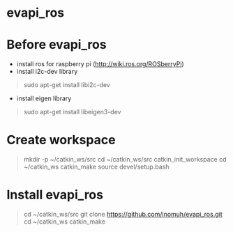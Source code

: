 evapi_ros
=========

Before evapi_ros
================

 * install ros for raspberry pi (http://wiki.ros.org/ROSberryPi)
 * install i2c-dev library
 > sudo apt-get install libi2c-dev
 * install eigen library
 > sudo apt-get install libeigen3-dev

Create workspace
================
> mkdir -p ~/catkin_ws/src
> cd ~/catkin_ws/src
> catkin_init_workspace
> cd ~/catkin_ws
> catkin_make
> source devel/setup.bash

Install evapi_ros
=================
> cd ~/catkin_ws/src
> git clone https://github.com/inomuh/evapi_ros.git
> cd ~/catkin_ws
> catkin_make
